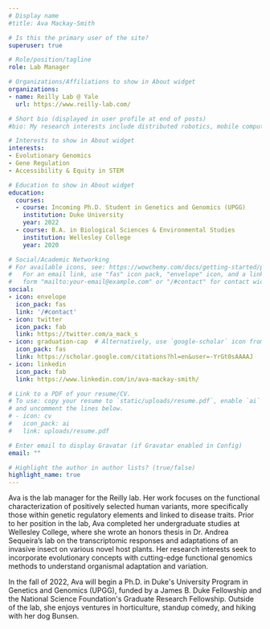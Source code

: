 ```yaml
---
# Display name
#title: Ava Mackay-Smith

# Is this the primary user of the site?
superuser: true

# Role/position/tagline
role: Lab Manager

# Organizations/Affiliations to show in About widget
organizations:
- name: Reilly Lab @ Yale
  url: https://www.reilly-lab.com/

# Short bio (displayed in user profile at end of posts)
#bio: My research interests include distributed robotics, mobile computing and programmable matter.

# Interests to show in About widget
interests:
- Evolutionary Genomics
- Gene Regulation
- Accessibility & Equity in STEM

# Education to show in About widget
education:
  courses:
  - course: Incoming Ph.D. Student in Genetics and Genomics (UPGG)
    institution: Duke University
    year: 2022
  - course: B.A. in Biological Sciences & Environmental Studies
    institution: Wellesley College
    year: 2020

# Social/Academic Networking
# For available icons, see: https://wowchemy.com/docs/getting-started/page-builder/#icons
#   For an email link, use "fas" icon pack, "envelope" icon, and a link in the
#   form "mailto:your-email@example.com" or "/#contact" for contact widget.
social:
- icon: envelope
  icon_pack: fas
  link: '/#contact'
- icon: twitter
  icon_pack: fab
  link: https://twitter.com/a_mack_s
- icon: graduation-cap  # Alternatively, use `google-scholar` icon from `ai` icon pack
  icon_pack: fas
  link: https://scholar.google.com/citations?hl=en&user=-YrGt0sAAAAJ
- icon: linkedin
  icon_pack: fab
  link: https://www.linkedin.com/in/ava-mackay-smith/

# Link to a PDF of your resume/CV.
# To use: copy your resume to `static/uploads/resume.pdf`, enable `ai` icons in `params.toml`, 
# and uncomment the lines below.
# - icon: cv
#   icon_pack: ai
#   link: uploads/resume.pdf

# Enter email to display Gravatar (if Gravatar enabled in Config)
email: ""

# Highlight the author in author lists? (true/false)
highlight_name: true
---
```


Ava is the lab manager for the Reilly lab. Her work focuses on the functional characterization of positively selected human variants, more specifically those within genetic regulatory elements and linked to disease traits. Prior to her position in the lab, Ava completed her undergraduate studies at Wellesley College, where she wrote an honors thesis in Dr. Andrea Sequeira’s lab on the transcriptomic responses and adaptations of an invasive insect on various novel host plants. Her research interests seek to incorporate evolutionary concepts with cutting-edge functional genomics methods to understand organismal adaptation and variation.

In the fall of 2022, Ava will begin a Ph.D. in Duke's University Program in Genetics and Genomics (UPGG), funded by a James B. Duke Fellowship and the National Science Foundation's Graduate Research Fellowship. Outside of the lab, she enjoys ventures in horticulture, standup comedy, and hiking with her dog Bunsen.
